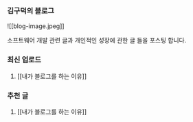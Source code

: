 
### 김구덕의 블로그
![[blog-image.jpeg]]

소프트웨어 개발 관련 글과 개인적인 성장에 관한 글 들을 포스팅 합니다.

### 최신 업로드
1. [[내가 블로그를 하는 이유]]

### 추천 글
1. [[내가 블로그를 하는 이유]]
